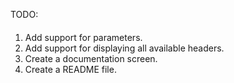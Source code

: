 TODO:
####

1. Add support for parameters.
2. Add support for displaying all available headers.
3. Create a documentation screen.
4. Create a README file.


